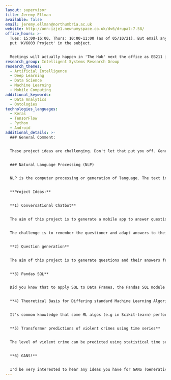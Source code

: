 ```yaml
---
layout: supervisor
title: Jeremy Ellman
available: false
email: jeremy.ellman@northumbria.ac.uk
website: http://unn-izje1.newnumyspace.co.uk/dv6/drupal-7.58/
office_hours: >-
  Tues: 15:00-16:00, Thurs: 10:00-11:00 (as of 05/10/21). But email anytime and
  put 'KV6003 Project' in the subject.


  Meetings will actually happen in 'The Hub' next the office as EB211 is crowded. Since The Hub is an open area a mask will be required.
research_group: Intelligent Systems Research Group
research_themes:
  - Artificial Intelligence
  - Deep Learning
  - Data Science
  - Machine Learning
  - Mobile Computing
additional_keywords:
  - Data Analytics
  - Ontologies
technologies_languages:
  - Keras
  - TensorFlow
  - Python
  - Android
additional_details: >-
  ### General Comment:


  These project ideas are challenging. Don't let that put you off. Generally a fair attempt at a hard project will do better than the same effort applied to some idea which is well understood. Ask for further details....


  ### Natural Language Processing (NLP)


  NLP is the computer processing or generation of language. The text in italics was generated by GPT2:


  **Project Ideas:**


  **1) Conversational Chatbot**


  The aim of this project is to generate a mobile app to answer questions based on a module content. Creating  an AI powered chatbot can be done with Rasa. This can readily be installed as an conversational Android app, that gives individual answers to separate questions. 


  The challenge is to remember the questioner and adapt answers to their current knowledge. Would students welcome such an app?


  **2) Question generation**


  The aim of this project is to generate questions and their answers from text. These can then be used in a verbal chatbot (like Alexa, Siri).  This is an active research area.


  **3) Pandas SQL**


  Did you know that to apply SQL to Data Frames, the Pandas SQL module actually writes the dataframe to a csv file,  processes the query in SQLite, and reads the results back in -- for each query! Can you do better?


  **4) Theoretical Basis for Differing standard Machine Learning Algorithms' Performance**


  It's common knowledge that some ML algos (e.g in Scikit-learn) perform better with some data sets than others, but why is that? Can we predict from the dataset distribution which ML algorithm would likely lead to better performance


  **5) Transformer predictions of violent crimes using time series**


  The level of violent crime can be predicted using statistical time series models. Can a transformer model do better? Application of transformers to time series is a hot research topic.


  **6) GANS!**


  I'd be very interested to hear any ideas you have for GANS (Generative, Adversarial networks)
---
```

